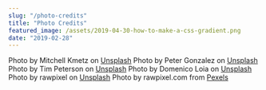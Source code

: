 ```yaml
---
slug: "/photo-credits"
title: "Photo Credits"
featured_image: /assets/2019-04-30-how-to-make-a-css-gradient.png
date: "2019-02-28"
---
```


Photo by Mitchell Kmetz on [Unsplash](https://unsplash.com/photos/aS8sG2McR_o)
Photo by Peter Gonzalez on [Unsplash](https://unsplash.com/photos/7cDE9FrHwd8)
Photo by Tim Peterson on [Unsplash](https://unsplash.com/photos/H5O2XwzvEdc)
Photo by Domenico Loia on [Unsplash](https://unsplash.com/photos/EhTcC9sYXsw)
Photo by rawpixel on [Unsplash](https://unsplash.com/photos/DWui9DmfCXA)
Photo by rawpixel.com from [Pexels](https://www.pexels.com/photo/turned-on-black-iphone-7-displaying-hello-1275929/)
